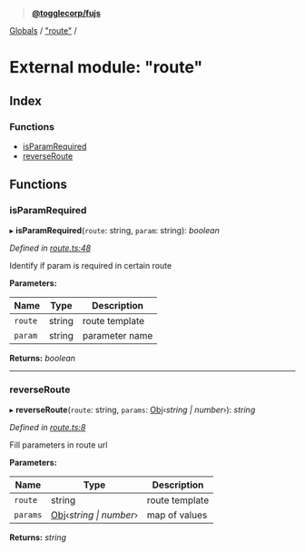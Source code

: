> **[@togglecorp/fujs](../README.md)**

[Globals](../globals.md) / ["route"](_route_.md) /

# External module: "route"

## Index

### Functions

* [isParamRequired](_route_.md#isparamrequired)
* [reverseRoute](_route_.md#reverseroute)

## Functions

###  isParamRequired

▸ **isParamRequired**(`route`: string, `param`: string): *boolean*

*Defined in [route.ts:48](https://github.com/toggle-corp/fujs/blob/6346fe3/src/route.ts#L48)*

Identify if param is required in certain route

**Parameters:**

Name | Type | Description |
------ | ------ | ------ |
`route` | string | route template |
`param` | string | parameter name  |

**Returns:** *boolean*

___

###  reverseRoute

▸ **reverseRoute**(`route`: string, `params`: [Obj](_declarations_.md#obj)‹*string | number*›): *string*

*Defined in [route.ts:8](https://github.com/toggle-corp/fujs/blob/6346fe3/src/route.ts#L8)*

Fill parameters in route url

**Parameters:**

Name | Type | Description |
------ | ------ | ------ |
`route` | string | route template |
`params` | [Obj](_declarations_.md#obj)‹*string \| number*› | map of values  |

**Returns:** *string*